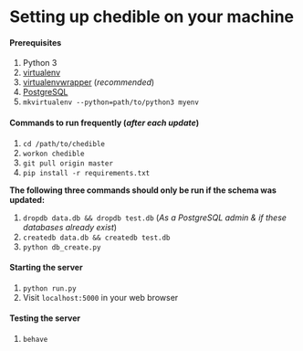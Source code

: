 # Setting up chedible on your machine

#### Prerequisites
1. Python 3 
1. [virtualenv](https://virtualenv.pypa.io/en/latest/installation.html) 
3. [virtualenvwrapper](https://virtualenvwrapper.readthedocs.org/en/latest/) (*recommended*)
4. [PostgreSQL](https://github.com/CheriPai/chedible/blob/master/docs/install_postgres.md)
5. ```mkvirtualenv --python=path/to/python3 myenv```

#### Commands to run frequently (*after each update*)
1. ```cd /path/to/chedible```
1. ```workon chedible```
1. ```git pull origin master```
1. ```pip install -r requirements.txt```

**The following three commands should only be run if the schema was updated:**

1. ```dropdb data.db && dropdb test.db``` (*As a PostgreSQL admin & if these databases already exist*)
1. ```createdb data.db && createdb test.db```
1. ```python db_create.py```

#### Starting the server
1. ```python run.py```
2. Visit ```localhost:5000``` in your web browser

#### Testing the server
1. ```behave```
